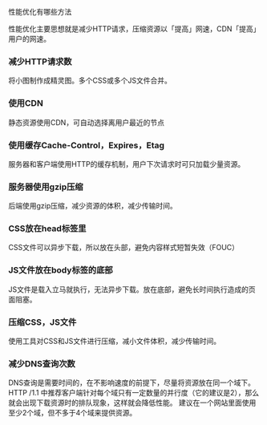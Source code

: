 性能优化有哪些方法

性能优化主要思想就是减少HTTP请求，压缩资源以「提高」网速，CDN「提高」用户的网速。

### 减少HTTP请求数

将小图制作成精灵图。多个CSS或多个JS文件合并。

### 使用CDN

静态资源使用CDN，可自动选择离用户最近的节点

### 使用缓存Cache-Control，Expires，Etag

服务器和客户端使用HTTP的缓存机制，用户下次请求时可只加载少量资源。

### 服务器使用gzip压缩

后端使用gzip压缩，减少资源的体积，减少传输时间。

### CSS放在head标签里

CSS文件可以异步下载，所以放在头部，避免内容样式短暂失效（FOUC）

### JS文件放在body标签的底部

JS文件是载入立马就执行，无法异步下载。放在底部，避免长时间执行造成的页面阻塞。

### 压缩CSS，JS文件

使用工具对CSS和JS文件进行压缩，减小文件体积，减少传输时间。

### 减少DNS查询次数

DNS查询是需要时间的，在不影响速度的前提下，尽量将资源放在同一个域下。
HTTP /1.1 中推荐客户端针对每个域只有一定数量的并行度（它的建议是2），那么就会出现下载资源时的排队现象，这样就会降低性能。
建议在一个网站里面使用至少2个域，但不多于4个域来提供资源。